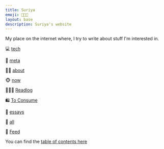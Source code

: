 ```yaml
---
title: Suriya
emoji: 🧑🏻‍💻
layout: base
description: Suriya's website
---
```


My place on the internet where, I try to write about stuff I'm interested in.


💻  [tech](tech)

🦋  [meta](/meta)

🧙🏻  [about](/about)

🐵   [now](/now)

🧑🏻‍🏫    [Readlog](/readlog)

🛍      [To Consume](/to_consume)

📜   [essays](/essays)

🦾  [all](/all)

🦏   [Feed](/index.xml)

You can find the [table of contents here](/toc)






